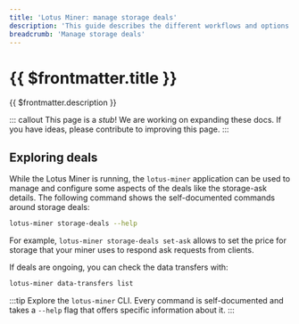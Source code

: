 ```yaml
---
title: 'Lotus Miner: manage storage deals'
description: 'This guide describes the different workflows and options to effectively manage storage deal conditions requested set by Lotus Miners.'
breadcrumb: 'Manage storage deals'
---
```


# {{ $frontmatter.title }}

{{ $frontmatter.description }}

::: callout
This page is a _stub_! We are working on expanding these docs. If you have ideas, please contribute to improving this page.
:::

## Exploring deals

While the Lotus Miner is running, the `lotus-miner` application can be used to manage and configure some aspects of the deals like the storage-ask details. The following command shows the self-documented commands around storage deals:

```sh
lotus-miner storage-deals --help
```

For example, `lotus-miner storage-deals set-ask` allows to set the price for storage that your miner uses to respond ask requests from clients.

If deals are ongoing, you can check the data transfers with:

```sh
lotus-miner data-transfers list
```

:::tip
Explore the `lotus-miner` CLI. Every command is self-documented and takes a `--help` flag that offers specific information about it.
:::
